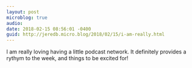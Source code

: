```yaml
---
layout: post
microblog: true
audio: 
date: 2018-02-15 08:56:01 -0400
guid: http://jeredb.micro.blog/2018/02/15/i-am-really.html
---
```

I am really loving having a little podcast network. It definitely provides a rythym to the week, and things to be excited for!
